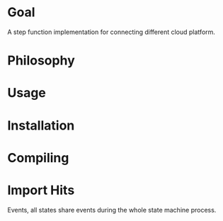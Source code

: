 # Goal
A step function implementation for connecting different cloud platform.

# Philosophy

# Usage

# Installation

# Compiling

# Import Hits
Events, all states share events during the whole state machine process.
